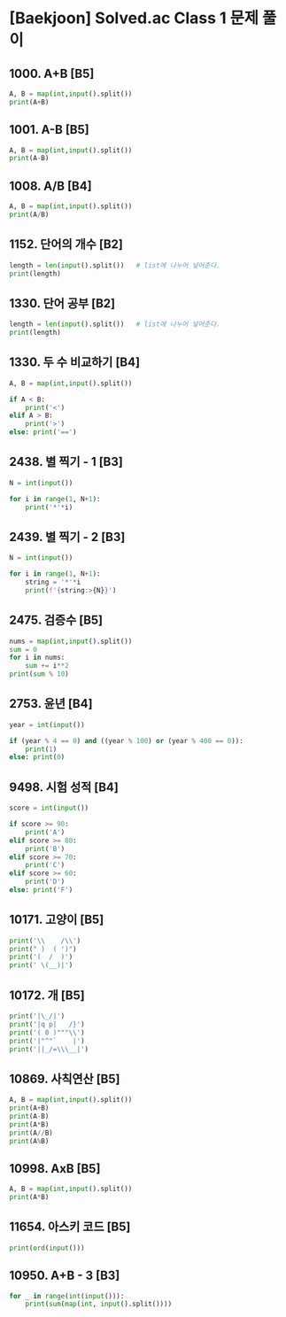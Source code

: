 # [Baekjoon] Solved.ac Class 1 문제 풀이

## 1000. A+B [B5]

```python
A, B = map(int,input().split())
print(A+B)
```

## 1001. A-B [B5]

```python
A, B = map(int,input().split())
print(A-B)
```

## 1008. A/B [B4]

```python
A, B = map(int,input().split())
print(A/B)
```

## 1152. 단어의 개수 [B2]

```python
length = len(input().split())   # list에 나누어 넣어준다.
print(length)
```

## 1330. 단어 공부 [B2]

```python
length = len(input().split())   # list에 나누어 넣어준다.
print(length)
```

## 1330. 두 수 비교하기 [B4]

```python
A, B = map(int,input().split())

if A < B:
    print('<')
elif A > B:
    print('>')
else: print('==')
```

## 2438. 별 찍기 - 1 [B3]

```python
N = int(input())

for i in range(1, N+1):
    print('*'*i)
```

## 2439. 별 찍기 - 2 [B3]

```python
N = int(input())

for i in range(1, N+1):
    string = '*'*i
    print(f'{string:>{N}}')
```

## 2475. 검증수 [B5]

```python
nums = map(int,input().split())
sum = 0
for i in nums:
    sum += i**2
print(sum % 10)
```

## 2753. 윤년 [B4]

```python
year = int(input())

if (year % 4 == 0) and ((year % 100) or (year % 400 == 0)):
    print(1)
else: print(0)
```

## 9498. 시험 성적 [B4]

```python
score = int(input())

if score >= 90:
    print('A')
elif score >= 80:
    print('B')
elif score >= 70:
    print('C')
elif score >= 60:
    print('D')
else: print('F')
```

## 10171. 고양이 [B5]

```python
print('\\    /\\')
print(" )  ( ')")
print('(  /  )')
print(' \(__)|')
```

## 10172. 개 [B5]

```python
print('|\_/|')
print('|q p|   /}')
print('( 0 )"""\\')
print('|"^"`    |')
print('||_/=\\\__|')
```

## 10869. 사칙연산 [B5]

```python
A, B = map(int,input().split())
print(A+B)
print(A-B)
print(A*B)
print(A//B)
print(A%B)
```

## 10998. AxB [B5]

```python
A, B = map(int,input().split())
print(A*B)
```

## 11654. 아스키 코드 [B5]

```python
print(ord(input()))
```

## 10950. A+B - 3 [B3]

```python
for _ in range(int(input())):
    print(sum(map(int, input().split())))
```

